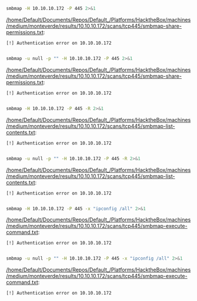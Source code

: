 ```bash
smbmap -H 10.10.10.172 -P 445 2>&1
```

[/home/Default/Documents/Repos/Default_/Platforms/HacktheBox/machines/medium/monteverde/results/10.10.10.172/scans/tcp445/smbmap-share-permissions.txt](file:///home/Default/Documents/Repos/Default_/Platforms/HacktheBox/machines/medium/monteverde/results/10.10.10.172/scans/tcp445/smbmap-share-permissions.txt):

```
[!] Authentication error on 10.10.10.172


```
```bash
smbmap -u null -p "" -H 10.10.10.172 -P 445 2>&1
```

[/home/Default/Documents/Repos/Default_/Platforms/HacktheBox/machines/medium/monteverde/results/10.10.10.172/scans/tcp445/smbmap-share-permissions.txt](file:///home/Default/Documents/Repos/Default_/Platforms/HacktheBox/machines/medium/monteverde/results/10.10.10.172/scans/tcp445/smbmap-share-permissions.txt):

```
[!] Authentication error on 10.10.10.172


```
```bash
smbmap -H 10.10.10.172 -P 445 -R 2>&1
```

[/home/Default/Documents/Repos/Default_/Platforms/HacktheBox/machines/medium/monteverde/results/10.10.10.172/scans/tcp445/smbmap-list-contents.txt](file:///home/Default/Documents/Repos/Default_/Platforms/HacktheBox/machines/medium/monteverde/results/10.10.10.172/scans/tcp445/smbmap-list-contents.txt):

```
[!] Authentication error on 10.10.10.172


```
```bash
smbmap -u null -p "" -H 10.10.10.172 -P 445 -R 2>&1
```

[/home/Default/Documents/Repos/Default_/Platforms/HacktheBox/machines/medium/monteverde/results/10.10.10.172/scans/tcp445/smbmap-list-contents.txt](file:///home/Default/Documents/Repos/Default_/Platforms/HacktheBox/machines/medium/monteverde/results/10.10.10.172/scans/tcp445/smbmap-list-contents.txt):

```
[!] Authentication error on 10.10.10.172


```
```bash
smbmap -H 10.10.10.172 -P 445 -x "ipconfig /all" 2>&1
```

[/home/Default/Documents/Repos/Default_/Platforms/HacktheBox/machines/medium/monteverde/results/10.10.10.172/scans/tcp445/smbmap-execute-command.txt](file:///home/Default/Documents/Repos/Default_/Platforms/HacktheBox/machines/medium/monteverde/results/10.10.10.172/scans/tcp445/smbmap-execute-command.txt):

```
[!] Authentication error on 10.10.10.172


```
```bash
smbmap -u null -p "" -H 10.10.10.172 -P 445 -x "ipconfig /all" 2>&1
```

[/home/Default/Documents/Repos/Default_/Platforms/HacktheBox/machines/medium/monteverde/results/10.10.10.172/scans/tcp445/smbmap-execute-command.txt](file:///home/Default/Documents/Repos/Default_/Platforms/HacktheBox/machines/medium/monteverde/results/10.10.10.172/scans/tcp445/smbmap-execute-command.txt):

```
[!] Authentication error on 10.10.10.172


```
